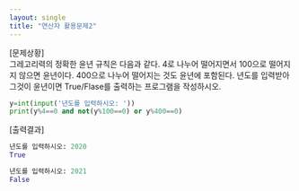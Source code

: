 ```yaml
---
layout: single
title: "연산자 활용문제2"
---
```

[문제상황]  
그레고리력의 정확한 윤년 규칙은 다음과 같다. 4로 나누어 떨어지면서 100으로 떨어지지 않으면 윤년이다. 400으로 나누어 떨어지는 것도 윤년에 포함된다. 년도를 입력받아 그것이 윤년이면 True/Flase를 출력하는 프로그램을 작성하시오.  
```python
y=int(input('년도를 입력하시오: '))
print(y%4==0 and not(y%100==0) or y%400==0)
```
[출력결과]  
```python
년도를 입력하시오: 2020  
True
```
```python
년도를 입력하시오: 2021  
False
```

